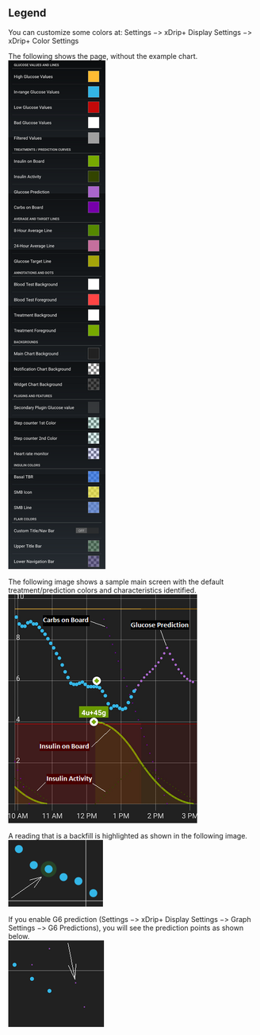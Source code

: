 ## Legend  
  
You can customize some colors at: Settings &#8722;> xDrip+ Display Settings &#8722;> xDrip+ Color Settings  
  
The following shows the page, without the example chart.  
![](./images/legend.png)  
  
The following image shows a sample main screen with the default treatment/prediction colors and characteristics identified.  
![](./images/legend2.png)  
  
A reading that is a backfill is highlighted as shown in the following image.  
![](./images/BackfillLegend.png)  
  
If you enable G6 prediction (Settings &#8722;> xDrip+ Display Settings &#8722;> Graph Settings &#8722;> G6 Predictions), you will see the prediction points as shown below.  
![](./images/G6PredictLegend.png)  
  
